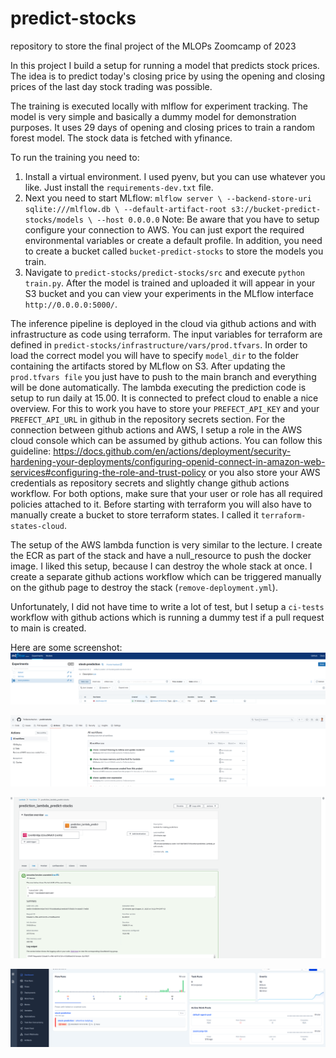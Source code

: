 # predict-stocks
repository to store the final project of the MLOPs Zoomcamp of 2023

In this project I build a setup for running a model that predicts stock prices. 
The idea is to predict today's closing price by using the opening and closing 
prices of the last day stock trading was possible.

The training is executed locally with mlflow for experiment tracking. The model
is very simple and basically a dummy model for demonstration purposes. It uses 29 
days of opening and closing prices to train a random forest model. The stock data
is fetched with yfinance. 

To run the training you need to:
1) Install a virtual environment. I used pyenv, but you can use whatever you like. 
Just install the `requirements-dev.txt` file.
2) Next you need to start MLflow: 
`mlflow server \
--backend-store-uri sqlite:///mlflow.db \
--default-artifact-root s3://bucket-predict-stocks/models \
--host 0.0.0.0`
Note: Be aware that you have to setup configure your connection to AWS. You can just
export the required environmental variables or create a default profile. In addition,
you need to create a bucket called `bucket-predict-stocks` to store the models you train.
3) Navigate to `predict-stocks/predict-stocks/src` and execute `python train.py`. After 
the model is trained and uploaded it will appear in your S3 bucket and you can view
your experiments in the MLflow interface `http://0.0.0.0:5000/`.

The inference pipeline is deployed in the cloud via github actions and with infrastructure 
as code using terraform. The input variables for terraform are defined in 
`predict-stocks/infrastructure/vars/prod.tfvars`. In order to load the correct model you
will have to specify `model_dir` to the folder containing the artifacts stored by MLflow
on S3. After updating the `prod.tfvars file` you just have to push to the main branch and
everything will be done automatically. The lambda executing the prediction code is setup 
to run daily at 15.00. It is connected to prefect cloud to enable a nice overview. For this
to work you have to store your `PREFECT_API_KEY` and your `PREFECT_API_URL` in github in the
repository secrets section. For the connection between github actions and AWS, I setup a role
in the AWS cloud console which can be assumed by github actions. You can follow this guideline: https://docs.github.com/en/actions/deployment/security-hardening-your-deployments/configuring-openid-connect-in-amazon-web-services#configuring-the-role-and-trust-policy
or you also store your AWS credentials as repository secrets and slightly change github actions
workflow. For both options, make sure that your user or role has all required policies attached 
to it. Before starting with terraform you will also have to manually create a bucket to store
terraform states. I called it `terraform-states-cloud`.

The setup of the AWS lambda function is very similar to the lecture. I create the ECR as part of
the stack and have a null_resource to push the docker image. I liked this setup, because I can 
destroy the whole stack at once. I create a separate github actions workflow which can be 
triggered manually on the github page to destroy the stack (`remove-deployment.yml`).

Unfortunately, I did not have time to write a lot of test, but I setup a `ci-tests` workflow with
github actions which is running a dummy test if a pull request to main is created.

Here are some screenshot:
![mlflow.png](images%2Fmlflow.png)

![github_actions.png](images%2Fgithub_actions.png)

![aws_lambda.png](images%2Faws_lambda.png)

![prefect.png](images%2Fprefect.png)
